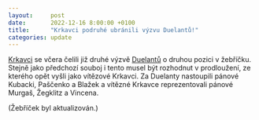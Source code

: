 ```yaml
---
layout:     post
date:       2022-12-16 8:00:00 +0100
title:      "Krkavci podruhé ubránili výzvu Duelantů!"
categories: update
---
```


[Krkavci](https://www.facebook.com/krkavci) se včera čelili již druhé výzvě [Duelantů](https://www.facebook.com/duelanti) o druhou pozici v žebříčku.
Stejně jako předchozí souboj i tento musel být rozhodnut v prodloužení, ze kterého opět vyšli jako vítězové Krkavci.
Za Duelanty nastoupili pánové Kubacki, Paščenko a Blažek a vítězné Krkavce reprezentovali pánové Murgaš, Žegklitz a Vincena.

(Žebříček byl aktualizován.)


